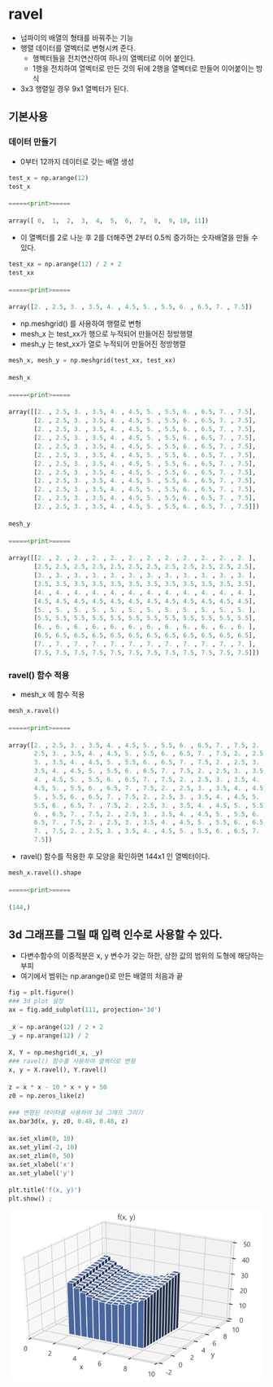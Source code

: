# ravel
- 넘파이의 배열의 형태를 바꿔주는 기능
- 행렬 데이터를 열벡터로 변형시켜 준다.
   - 행벡터들을 전치연산하여 하나의 열벡터로 이어 붙인다.
   - 1행을 전치하여 열벡터로 만든 것의 뒤에 2행을 열벡터로 만들어 이어붙이는 방식
- 3x3 행렬일 경우 9x1 열벡터가 된다.

## 기본사용

### 데이터 만들기
- 0부터 12까지 데이터로 갖는 배열 생성

```python
test_x = np.arange(12)
test_x

=====<print>=====

array([ 0,  1,  2,  3,  4,  5,  6,  7,  8,  9, 10, 11])
```

- 이 열벡터를 2로 나눈 후 2를 더해주면 2부터 0.5씩 증가하는 숫자배열을 만들 수 있다.

```python
test_xx = np.arange(12) / 2 + 2
test_xx

=====<print>=====

array([2. , 2.5, 3. , 3.5, 4. , 4.5, 5. , 5.5, 6. , 6.5, 7. , 7.5])
```

- np.meshgrid() 를 사용하여 행렬로 변형
- mesh_x 는 test_xx가 행으로 누적되어 만들어진 정방행렬
- mesh_y 는 test_xx가 열로 누적되어 만들어진 정방행렬

```python
mesh_x, mesh_y = np.meshgrid(test_xx, test_xx)

mesh_x

=====<print>=====

array([[2. , 2.5, 3. , 3.5, 4. , 4.5, 5. , 5.5, 6. , 6.5, 7. , 7.5],
       [2. , 2.5, 3. , 3.5, 4. , 4.5, 5. , 5.5, 6. , 6.5, 7. , 7.5],
       [2. , 2.5, 3. , 3.5, 4. , 4.5, 5. , 5.5, 6. , 6.5, 7. , 7.5],
       [2. , 2.5, 3. , 3.5, 4. , 4.5, 5. , 5.5, 6. , 6.5, 7. , 7.5],
       [2. , 2.5, 3. , 3.5, 4. , 4.5, 5. , 5.5, 6. , 6.5, 7. , 7.5],
       [2. , 2.5, 3. , 3.5, 4. , 4.5, 5. , 5.5, 6. , 6.5, 7. , 7.5],
       [2. , 2.5, 3. , 3.5, 4. , 4.5, 5. , 5.5, 6. , 6.5, 7. , 7.5],
       [2. , 2.5, 3. , 3.5, 4. , 4.5, 5. , 5.5, 6. , 6.5, 7. , 7.5],
       [2. , 2.5, 3. , 3.5, 4. , 4.5, 5. , 5.5, 6. , 6.5, 7. , 7.5],
       [2. , 2.5, 3. , 3.5, 4. , 4.5, 5. , 5.5, 6. , 6.5, 7. , 7.5],
       [2. , 2.5, 3. , 3.5, 4. , 4.5, 5. , 5.5, 6. , 6.5, 7. , 7.5],
       [2. , 2.5, 3. , 3.5, 4. , 4.5, 5. , 5.5, 6. , 6.5, 7. , 7.5]])

mesh_y

=====<print>=====

array([[2. , 2. , 2. , 2. , 2. , 2. , 2. , 2. , 2. , 2. , 2. , 2. ],
       [2.5, 2.5, 2.5, 2.5, 2.5, 2.5, 2.5, 2.5, 2.5, 2.5, 2.5, 2.5],
       [3. , 3. , 3. , 3. , 3. , 3. , 3. , 3. , 3. , 3. , 3. , 3. ],
       [3.5, 3.5, 3.5, 3.5, 3.5, 3.5, 3.5, 3.5, 3.5, 3.5, 3.5, 3.5],
       [4. , 4. , 4. , 4. , 4. , 4. , 4. , 4. , 4. , 4. , 4. , 4. ],
       [4.5, 4.5, 4.5, 4.5, 4.5, 4.5, 4.5, 4.5, 4.5, 4.5, 4.5, 4.5],
       [5. , 5. , 5. , 5. , 5. , 5. , 5. , 5. , 5. , 5. , 5. , 5. ],
       [5.5, 5.5, 5.5, 5.5, 5.5, 5.5, 5.5, 5.5, 5.5, 5.5, 5.5, 5.5],
       [6. , 6. , 6. , 6. , 6. , 6. , 6. , 6. , 6. , 6. , 6. , 6. ],
       [6.5, 6.5, 6.5, 6.5, 6.5, 6.5, 6.5, 6.5, 6.5, 6.5, 6.5, 6.5],
       [7. , 7. , 7. , 7. , 7. , 7. , 7. , 7. , 7. , 7. , 7. , 7. ],
       [7.5, 7.5, 7.5, 7.5, 7.5, 7.5, 7.5, 7.5, 7.5, 7.5, 7.5, 7.5]])
```

### ravel() 함수 적용
- mesh_x 에 함수 적용

```python
mesh_x.ravel()

=====<print>=====

array([2. , 2.5, 3. , 3.5, 4. , 4.5, 5. , 5.5, 6. , 6.5, 7. , 7.5, 2. ,
       2.5, 3. , 3.5, 4. , 4.5, 5. , 5.5, 6. , 6.5, 7. , 7.5, 2. , 2.5,
       3. , 3.5, 4. , 4.5, 5. , 5.5, 6. , 6.5, 7. , 7.5, 2. , 2.5, 3. ,
       3.5, 4. , 4.5, 5. , 5.5, 6. , 6.5, 7. , 7.5, 2. , 2.5, 3. , 3.5,
       4. , 4.5, 5. , 5.5, 6. , 6.5, 7. , 7.5, 2. , 2.5, 3. , 3.5, 4. ,
       4.5, 5. , 5.5, 6. , 6.5, 7. , 7.5, 2. , 2.5, 3. , 3.5, 4. , 4.5,
       5. , 5.5, 6. , 6.5, 7. , 7.5, 2. , 2.5, 3. , 3.5, 4. , 4.5, 5. ,
       5.5, 6. , 6.5, 7. , 7.5, 2. , 2.5, 3. , 3.5, 4. , 4.5, 5. , 5.5,
       6. , 6.5, 7. , 7.5, 2. , 2.5, 3. , 3.5, 4. , 4.5, 5. , 5.5, 6. ,
       6.5, 7. , 7.5, 2. , 2.5, 3. , 3.5, 4. , 4.5, 5. , 5.5, 6. , 6.5,
       7. , 7.5, 2. , 2.5, 3. , 3.5, 4. , 4.5, 5. , 5.5, 6. , 6.5, 7. ,
       7.5])
```

- ravel() 함수를 적용한 후 모양을 확인하면 144x1 인 열벡터이다.
```python
mesh_x.ravel().shape

=====<print>=====

(144,)
```

## 3d 그래프를 그릴 때 입력 인수로 사용할 수 있다.
- 다변수함수의 이중적분은 x, y 변수가 갖는 하한, 상한 값의 범위의 도형에 해당하는 부피
- 여기에서 범위는 np.arange()로 만든 배열의 처음과 끝

```python
fig = plt.figure()
### 3d plot 설정
ax = fig.add_subplot(111, projection='3d')

_x = np.arange(12) / 2 + 2
_y = np.arange(12) / 2

X, Y = np.meshgrid(_x, _y)
### ravel() 함수를 사용하여 열벡터로 변형
x, y = X.ravel(), Y.ravel()

z = x * x - 10 * x + y + 50
z0 = np.zeros_like(z)

### 변형된 데이터를 사용하여 3d 그래프 그리기
ax.bar3d(x, y, z0, 0.48, 0.48, z)

ax.set_xlim(0, 10)
ax.set_ylim(-2, 10)
ax.set_zlim(0, 50)
ax.set_xlabel('x')
ax.set_ylabel('y')

plt.title('f(x, y)')
plt.show() ; 
```
![ravel.PNG](./images/ravel.PNG)
